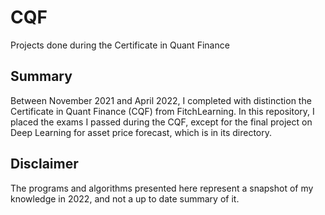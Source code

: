 # CQF
 Projects done during the Certificate in Quant Finance

## Summary
 Between November 2021 and April 2022, I completed with distinction the Certificate in Quant Finance (CQF) from FitchLearning.
 In this repository, I placed the exams I passed during the CQF, except for the final project on Deep Learning for asset price forecast, which is in its directory.

## Disclaimer
 The programs and algorithms presented here represent a snapshot of my knowledge in 2022, and not a up to date summary of it.

